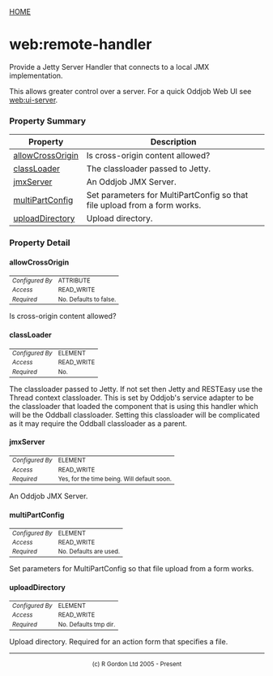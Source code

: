 [HOME](../../../README.md)
# web:remote-handler

Provide a Jetty Server Handler that connects to a local JMX implementation.


This allows greater control over a server. For a quick Oddjob Web UI see
[web:ui-server](../../../org/oddjob/jetty/OddJobWebUiServer.md).



### Property Summary

| Property | Description |
| -------- | ----------- |
| [allowCrossOrigin](#propertyallowCrossOrigin) | Is cross-origin content allowed? | 
| [classLoader](#propertyclassLoader) | The classloader passed to Jetty. | 
| [jmxServer](#propertyjmxServer) | An Oddjob JMX Server. | 
| [multiPartConfig](#propertymultiPartConfig) | Set parameters for MultiPartConfig so that file upload from a form works. | 
| [uploadDirectory](#propertyuploadDirectory) | Upload directory. | 


### Property Detail
#### allowCrossOrigin <a name="propertyallowCrossOrigin"></a>

<table style='font-size:smaller'>
      <tr><td><i>Configured By</i></td><td>ATTRIBUTE</td></tr>
      <tr><td><i>Access</i></td><td>READ_WRITE</td></tr>
      <tr><td><i>Required</i></td><td>No. Defaults to false.</td></tr>
</table>

Is cross-origin content allowed?

#### classLoader <a name="propertyclassLoader"></a>

<table style='font-size:smaller'>
      <tr><td><i>Configured By</i></td><td>ELEMENT</td></tr>
      <tr><td><i>Access</i></td><td>READ_WRITE</td></tr>
      <tr><td><i>Required</i></td><td>No.</td></tr>
</table>

The classloader passed to Jetty. If not set then Jetty and RESTEasy
use the Thread context classloader. This is set by Oddjob's service adapter to be the
classloader that loaded the component that is using this handler which will be the
Oddball classloader. Setting this classloader will be complicated as it may require the
Oddball classloader as a parent.

#### jmxServer <a name="propertyjmxServer"></a>

<table style='font-size:smaller'>
      <tr><td><i>Configured By</i></td><td>ELEMENT</td></tr>
      <tr><td><i>Access</i></td><td>READ_WRITE</td></tr>
      <tr><td><i>Required</i></td><td>Yes, for the time being. Will default soon.</td></tr>
</table>

An Oddjob JMX Server.

#### multiPartConfig <a name="propertymultiPartConfig"></a>

<table style='font-size:smaller'>
      <tr><td><i>Configured By</i></td><td>ELEMENT</td></tr>
      <tr><td><i>Access</i></td><td>READ_WRITE</td></tr>
      <tr><td><i>Required</i></td><td>No. Defaults are used.</td></tr>
</table>

Set parameters for MultiPartConfig so that file upload from a form works.

#### uploadDirectory <a name="propertyuploadDirectory"></a>

<table style='font-size:smaller'>
      <tr><td><i>Configured By</i></td><td>ELEMENT</td></tr>
      <tr><td><i>Access</i></td><td>READ_WRITE</td></tr>
      <tr><td><i>Required</i></td><td>No. Defaults tmp dir.</td></tr>
</table>

Upload directory. Required for an action form that specifies a file.


-----------------------

<div style='font-size: smaller; text-align: center;'>(c) R Gordon Ltd 2005 - Present</div>
